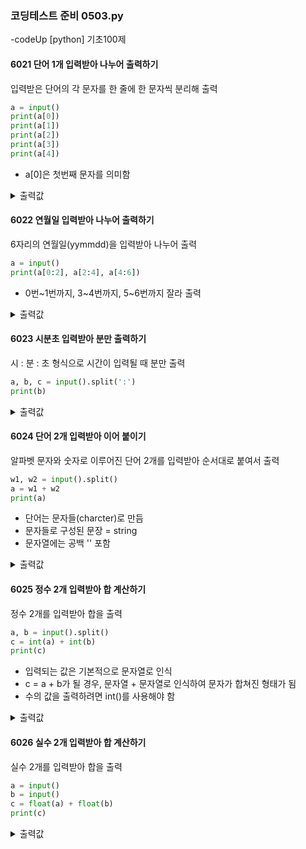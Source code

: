 ### 코딩테스트 준비 0503.py

-codeUp [python] 기초100제

#### 6021 단어 1개 입력받아 나누어 출력하기
입력받은 단어의 각 문자를 한 줄에 한 문자씩 분리해 출력
```py
a = input()
print(a[0])
print(a[1])
print(a[2])
print(a[3])
print(a[4])
```
* a[0]은 첫번째 문자를 의미함
<details><summary>출력값</summary>
  입력값 : Hello
  
  ```py
  H
  e
  l
  l
  o
  ```
  
  </details>
  
#### 6022 연월일 입력받아 나누어 출력하기
6자리의 연월일(yymmdd)을 입력받아 나누어 출력
```py
a = input()
print(a[0:2], a[2:4], a[4:6])
```
* 0번~1번까지, 3~4번까지, 5~6번까지 잘라 출력
<details><summary>출력값</summary>
  입력값 : 940816
  
  ```py
  94 08 16
  ```
  
  </details>

#### 6023 시분초 입력받아 분만 출력하기
시 : 분 : 초 형식으로 시간이 입력될 때 분만 출력
```py
a, b, c = input().split(':')
print(b)
```
<details><summary>출력값</summary>
  입력값 : 01:15:20

  ```py
  15
  ```

  </details>

#### 6024 단어 2개 입력받아 이어 붙이기
알파벳 문자와 숫자로 이루어진 단어 2개를 입력받아 순서대로 붙여서 출력
```py
w1, w2 = input().split()
a = w1 + w2
print(a)
```
* 단어는 문자들(charcter)로 만듬
* 문자들로 구성된 문장 = string
* 문자열에는 공백 '' 포함
<details><summary>출력값</summary>
  입력값 : hello world
  
  ```py
  helloworld
  ```
  
  </details>

#### 6025 정수 2개 입력받아 합 계산하기
정수 2개를 입력받아 합을 출력
```py
a, b = input().split()
c = int(a) + int(b)
print(c)
```
* 입력되는 값은 기본적으로 문자열로 인식
* c = a + b가 될 경우, 문자열 + 문자열로 인식하여 문자가 합쳐진 형태가 됨
* 수의 값을 출력하려면 int()를 사용해야 함
<details><summary>출력값</summary>
  입력값 : 2 3
  
  ```py
  5
  ```
  
  </details>

#### 6026 실수 2개 입력받아 합 계산하기
실수 2개를 입력받아 합을 출력
```py
a = input()
b = input()
c = float(a) + float(b)
print(c)
```
<details><summary>출력값</summary>
  입력값 :
        0.1<br>
        0.9
  
  ```py
  1.0
  ```
  
  </details>
